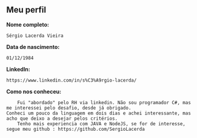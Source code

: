 Meu perfil
-------

**Nome completo:**  
```
Sérgio Lacerda Vieira
```
**Data de nascimento:**
```
01/12/1984
```
**LinkedIn:**
```
https://www.linkedin.com/in/s%C3%A9rgio-lacerda/
```
**Como nos conheceu:**
```
    Fui "abordado" pelo RH via linkedin. Não sou programador C#, mas me interessei pelo desafio, desde já obrigado.
Conheci um pouco da linguagem em dois dias e achei interessante, mas acho que deixo a desejar pelos critérios. 
    Tenho mais experiencia com JAVA e NodeJS, se for de interesse, segue meu github : https://github.com/SergioLacerda
```